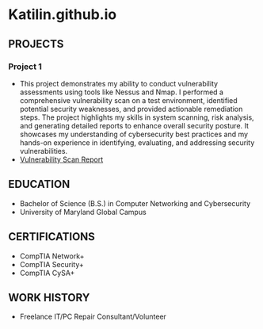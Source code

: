 # Katilin.github.io
## PROJECTS
### Project 1
- This project demonstrates my ability to conduct vulnerability assessments using tools like Nessus and Nmap. I performed a comprehensive vulnerability scan on a test environment, identified potential security weaknesses, and provided actionable remediation steps. The project highlights my skills in system scanning, risk analysis, and generating detailed reports to enhance overall security posture. It showcases my understanding of cybersecurity best practices and my hands-on experience in identifying, evaluating, and addressing security vulnerabilities.
- [Vulnerability Scan Report](https://tinyurl.com/Vulnerability-Scan-Project)

## EDUCATION
- Bachelor of Science (B.S.) in Computer Networking and Cybersecurity
- University of Maryland Global Campus

## CERTIFICATIONS
- CompTIA Network+ 
- CompTIA Security+ 
- CompTIA CySA+ 

## WORK HISTORY
- Freelance IT/PC Repair Consultant/Volunteer 
